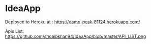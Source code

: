 # IdeaApp
Deployed to Heroku at : https://damp-peak-81124.herokuapp.com/

Apis List: https://github.com/shoaibkhan94/IdeaApp/blob/master/API_LIST.png

